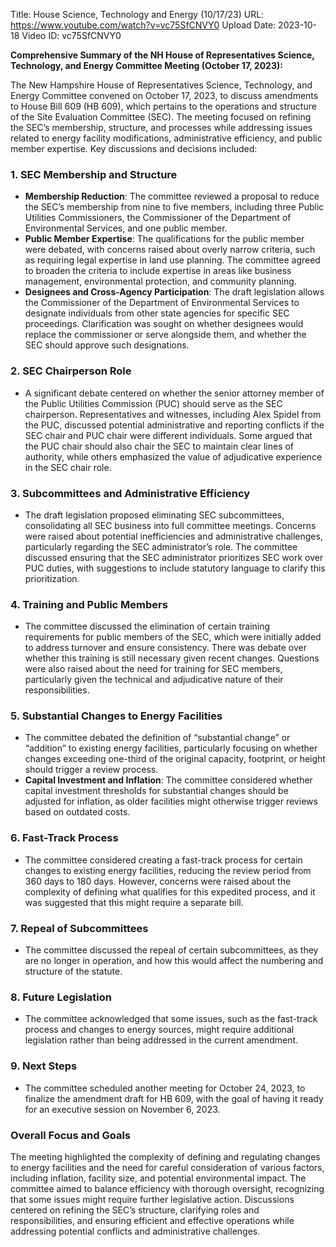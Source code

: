 Title: House Science, Technology and Energy (10/17/23)
URL: https://www.youtube.com/watch?v=vc75SfCNVY0
Upload Date: 2023-10-18
Video ID: vc75SfCNVY0

**Comprehensive Summary of the NH House of Representatives Science, Technology, and Energy Committee Meeting (October 17, 2023):**  

The New Hampshire House of Representatives Science, Technology, and Energy Committee convened on October 17, 2023, to discuss amendments to House Bill 609 (HB 609), which pertains to the operations and structure of the Site Evaluation Committee (SEC). The meeting focused on refining the SEC’s membership, structure, and processes while addressing issues related to energy facility modifications, administrative efficiency, and public member expertise. Key discussions and decisions included:  

### 1. **SEC Membership and Structure**  
- **Membership Reduction**: The committee reviewed a proposal to reduce the SEC’s membership from nine to five members, including three Public Utilities Commissioners, the Commissioner of the Department of Environmental Services, and one public member.  
- **Public Member Expertise**: The qualifications for the public member were debated, with concerns raised about overly narrow criteria, such as requiring legal expertise in land use planning. The committee agreed to broaden the criteria to include expertise in areas like business management, environmental protection, and community planning.  
- **Designees and Cross-Agency Participation**: The draft legislation allows the Commissioner of the Department of Environmental Services to designate individuals from other state agencies for specific SEC proceedings. Clarification was sought on whether designees would replace the commissioner or serve alongside them, and whether the SEC should approve such designations.  

### 2. **SEC Chairperson Role**  
- A significant debate centered on whether the senior attorney member of the Public Utilities Commission (PUC) should serve as the SEC chairperson. Representatives and witnesses, including Alex Spidel from the PUC, discussed potential administrative and reporting conflicts if the SEC chair and PUC chair were different individuals. Some argued that the PUC chair should also chair the SEC to maintain clear lines of authority, while others emphasized the value of adjudicative experience in the SEC chair role.  

### 3. **Subcommittees and Administrative Efficiency**  
- The draft legislation proposed eliminating SEC subcommittees, consolidating all SEC business into full committee meetings. Concerns were raised about potential inefficiencies and administrative challenges, particularly regarding the SEC administrator’s role. The committee discussed ensuring that the SEC administrator prioritizes SEC work over PUC duties, with suggestions to include statutory language to clarify this prioritization.  

### 4. **Training and Public Members**  
- The committee discussed the elimination of certain training requirements for public members of the SEC, which were initially added to address turnover and ensure consistency. There was debate over whether this training is still necessary given recent changes. Questions were also raised about the need for training for SEC members, particularly given the technical and adjudicative nature of their responsibilities.  

### 5. **Substantial Changes to Energy Facilities**  
- The committee debated the definition of “substantial change” or “addition” to existing energy facilities, particularly focusing on whether changes exceeding one-third of the original capacity, footprint, or height should trigger a review process.  
- **Capital Investment and Inflation**: The committee considered whether capital investment thresholds for substantial changes should be adjusted for inflation, as older facilities might otherwise trigger reviews based on outdated costs.  

### 6. **Fast-Track Process**  
- The committee considered creating a fast-track process for certain changes to existing energy facilities, reducing the review period from 360 days to 180 days. However, concerns were raised about the complexity of defining what qualifies for this expedited process, and it was suggested that this might require a separate bill.  

### 7. **Repeal of Subcommittees**  
- The committee discussed the repeal of certain subcommittees, as they are no longer in operation, and how this would affect the numbering and structure of the statute.  

### 8. **Future Legislation**  
- The committee acknowledged that some issues, such as the fast-track process and changes to energy sources, might require additional legislation rather than being addressed in the current amendment.  

### 9. **Next Steps**  
- The committee scheduled another meeting for October 24, 2023, to finalize the amendment draft for HB 609, with the goal of having it ready for an executive session on November 6, 2023.  

### Overall Focus and Goals  
The meeting highlighted the complexity of defining and regulating changes to energy facilities and the need for careful consideration of various factors, including inflation, facility size, and potential environmental impact. The committee aimed to balance efficiency with thorough oversight, recognizing that some issues might require further legislative action. Discussions centered on refining the SEC’s structure, clarifying roles and responsibilities, and ensuring efficient and effective operations while addressing potential conflicts and administrative challenges.